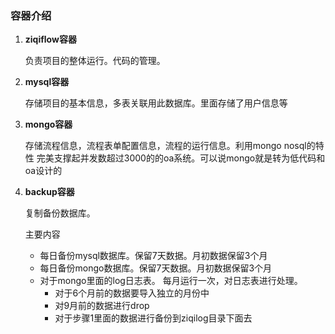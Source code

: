 ### 容器介绍

1. **ziqiflow容器**
   
   负责项目的整体运行。代码的管理。

2. **mysql容器**

    存储项目的基本信息，多表关联用此数据库。里面存储了用户信息等
3. **mongo容器**

    存储流程信息，流程表单配置信息，流程的运行信息。利用mongo nosql的特性 完美支撑起并发数超过3000的的oa系统。可以说mongo就是转为低代码和oa设计的

4. **backup容器**

    复制备份数据库。
    
    主要内容

    - 每日备份mysql数据库。保留7天数据。月初数据保留3个月
    - 每日备份mongo数据库。保留7天数据。月初数据保留3个月
    - 对于mongo里面的log日志表。 每月运行一次，对日志表进行处理。
        - 对于6个月前的数据要导入独立的月份中
        - 对9月前的数据进行drop
        - 对于步骤1里面的数据进行备份到ziqilog目录下面去